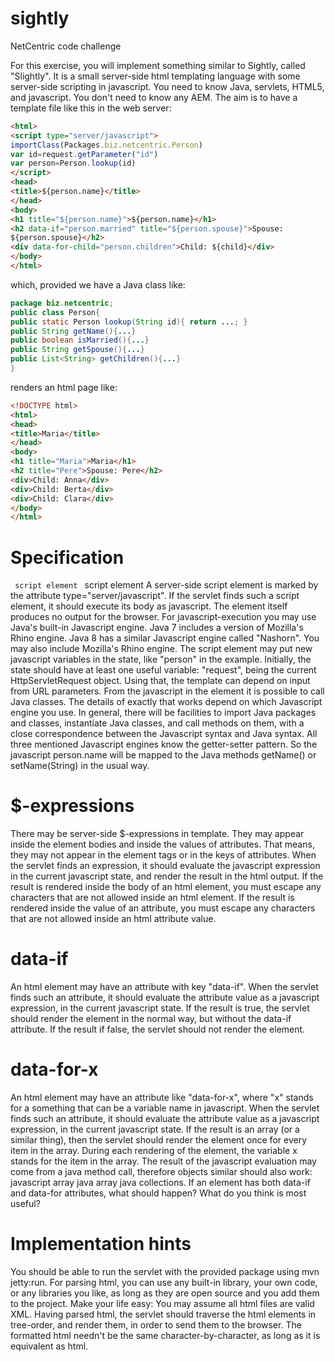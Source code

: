# sightly
NetCentric code challenge

For this exercise, you will implement something similar to Sightly, called "Slightly".
It is a small server-side html templating language with some server-side scripting in javascript.
You need to know Java, servlets, HTML5, and javascript. You don't need to know any AEM.
The aim is to have a template file like this in the web server:

```html
<html>
<script type="server/javascript">
importClass(Packages.biz.netcentric.Person)
var id=request.getParameter("id")
var person=Person.lookup(id)
</script>
<head>
<title>${person.name}</title>
</head>
<body>
<h1 title="${person.name}">${person.name}</h1>
<h2 data-if="person.married" title="${person.spouse}">Spouse:
${person.spouse}</h2>
<div data-for-child="person.children">Child: ${child}</div>
</body>
</html>
```
which, provided we have a Java class like:
```java
package biz.netcentric;
public class Person{
public static Person lookup(String id){ return ...; }
public String getName(){...}
public boolean isMarried(){...}
public String getSpouse(){...}
public List<String> getChildren(){...}
} 
```
renders an html page like:
```html
<!DOCTYPE html>
<html>
<head>
<title>Maria</title>
</head>
<body>
<h1 title="Maria">Maria</h1>
<h2 title="Pere">Spouse: Pere</h2>
<div>Child: Anna</div>
<div>Child: Berta</div>
<div>Child: Clara</div>
</body>
</html>
```

# Specification
<code> script element </code> script element
A server-side script element is marked by the attribute type="server/javascript". If the servlet finds such a script element, it should execute its
body as javascript. The element itself produces no output for the browser.
For javascript-execution you may use Java's built-in Javascript engine. Java 7 includes a version of Mozilla's Rhino engine. Java 8 has a similar
Javascript engine called "Nashorn". You may also include Mozilla's Rhino engine.
The script element may put new javascript variables in the state, like "person" in the example. Initially, the state should have at least one useful
variable: "request", being the current HttpServletRequest object. Using that, the template can depend on input from URL parameters.
From the javascript in the element it is possible to call Java classes. The details of exactly that works depend on which Javascript engine you use.
In general, there will be facilities to import Java packages and classes, instantiate Java classes, and call methods on them, with a close
correspondence between the Javascript syntax and Java syntax. All three mentioned Javascript engines know the getter-setter pattern. So the
javascript person.name will be mapped to the Java methods getName() or setName(String) in the usual way.
# $-expressions
There may be server-side $-expressions in template. They may appear inside the element bodies and inside the values of attributes. That means,
they may not appear in the element tags or in the keys of attributes.
When the servlet finds an expression, it should evaluate the javascript expression in the current javascript state, and render the result in the html
output.
If the result is rendered inside the body of an html element, you must escape any characters that are not allowed inside an html element.
If the result is rendered inside the value of an attribute, you must escape any characters that are not allowed inside an html attribute value.
# data-if
An html element may have an attribute with key "data-if".
When the servlet finds such an attribute, it should evaluate the attribute value as a javascript expression, in the current javascript state.
If the result is true, the servlet should render the element in the normal way, but without the data-if attribute.
If the result if false, the servlet should not render the element.
# data-for-x
An html element may have an attribute like "data-for-x", where "x" stands for a something that can be a variable name in javascript.
When the servlet finds such an attribute, it should evaluate the attribute value as a javascript expression, in the current javascript state.
If the result is an array (or a similar thing), then the servlet should render the element once for every item in the array.
During each rendering of the element, the variable x stands for the item in the array.
The result of the javascript evaluation may come from a java method call, therefore objects similar should also work:
javascript array
java array
java collections.
If an element has both data-if and data-for attributes, what should happen? What do you think is most useful?
# Implementation hints
You should be able to run the servlet with the provided package using mvn jetty:run.
For parsing html, you can use any built-in library, your own code, or any libraries you like, as long as
they are open source and you add them to the project. Make your life easy: You may assume all html
files are valid XML.
Having parsed html, the servlet should traverse the html elements in tree-order, and render them, in
order to send them to the browser. The formatted html needn't be the same character-by-character, as
long as it is equivalent as html.
